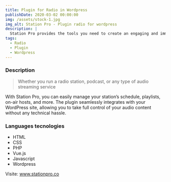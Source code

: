 ```yaml
---
title: Plugin for Radio in Wordpress
publishDate: 2020-03-02 00:00:00
img: /assets/stock-1.jpg
img_alt: Station Pro - Plugin radio for wordpress
description: |
  Station Pro provides the tools you need to create an engaging and immersive user experience for your audience
tags:
  - Radio
  - Plugin
  - Wordpress
---
```


### Description

> Whether you run a radio station, podcast, or any type of audio streaming service

With Station Pro, you can easily manage your station’s schedule, playlists, on-air hosts, and more. The plugin seamlessly integrates with your WordPress site, allowing you to take full control of your audio content without any technical hassle.

### Languages tecnologies

- HTML
- CSS
- PHP
- Vue.js
- Javascript
- Wordpress

Visite: <a href='https://www.stationpro.co' target='_blank' title='Station Pro'>www.stationpro.co</a>


